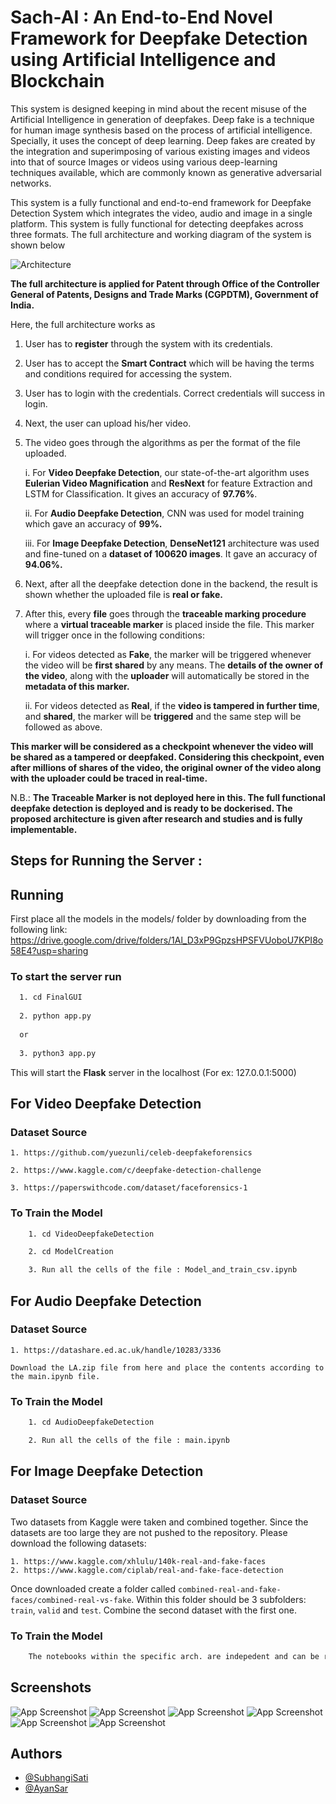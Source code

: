 
# **Sach-AI** : An End-to-End Novel Framework for Deepfake Detection using Artificial Intelligence and Blockchain

This system is designed keeping in mind about the recent misuse of the Artificial Intelligence in generation of deepfakes. Deep fake is a technique for human image synthesis based on the process of artificial intelligence. Specially, it uses the concept of deep learning. Deep fakes are created by the integration and superimposing of various existing images and videos into that of source Images or videos using various deep-learning techniques available, which are commonly known as generative adversarial networks. 

This system is a fully functional and end-to-end framework for Deepfake Detection System which integrates the video, audio and image in a single platform. This system is fully functional for detecting deepfakes across three formats. The full architecture and working diagram of the system is shown below

![Architecture](Final_Architecture.jpg)

**The full architecture is applied for Patent through Office of the Controller General of Patents, Designs and Trade Marks (CGPDTM), Government of India.**

Here, the full architecture works as
 1. User has to **register** through the system with its credentials.
 2. User has to accept the **Smart Contract** which will be having the terms and conditions required for accessing the system.
 3. User has to login with the credentials. Correct credentials will success in login.
 4. Next, the user can upload his/her video.
 5. The video goes through the algorithms as per the format of the file uploaded.
    
    i. For **Video Deepfake Detection**, our state-of-the-art algorithm uses **Eulerian Video Magnification** and **ResNext** for feature Extraction and LSTM for Classification. It gives an accuracy of **97.76%**.
    
    ii. For **Audio Deepfake Detection**, CNN was used for model training which gave an accuracy of **99%.** 
    
    iii. For **Image Deepfake Detection**, **DenseNet121** architecture was used and fine-tuned on a **dataset of 100620 images**. It gave an accuracy of **94.06%.**

6. Next, after all the deepfake detection done in the backend, the result is shown whether the uploaded file is **real or fake.**
7. After this, every **file** goes through the **traceable marking procedure** where a **virtual traceable marker** is placed inside the file. This marker will trigger once in the following conditions:
    
    i. For videos detected as **Fake**, the marker will be triggered whenever the video will be **first shared** by any means. The **details of the owner of the video**, along with the **uploader** will automatically be stored in the **metadata of this marker.**

    ii. For videos detected as **Real**, if the **video is tampered in further time**, and **shared**, the marker will be **triggered** and the same step will be followed as above.

**This marker will be considered as a **checkpoint** whenever the video will be shared as a tampered or deepfaked. Considering this checkpoint, even after millions of shares of the video, the original owner of the video along with the uploader could be traced in real-time.**

N.B.: **The Traceable Marker is not deployed here in this. The full functional deepfake detection is deployed and is ready to be dockerised. The proposed architecture is given after research and studies and is fully implementable.**
## **Steps for Running the Server :** ##


## Running

First place all the models in the models/ folder by downloading from the following link:
https://drive.google.com/drive/folders/1Al_D3xP9GpzsHPSFVUoboU7KPI8o58E4?usp=sharing

### To start the server run

```bash
  1. cd FinalGUI
  
  2. python app.py 
  
  or 
  
  3. python3 app.py
```

This will start the **Flask** server in the localhost (For ex: 127.0.0.1:5000)

## For Video Deepfake Detection

### Dataset Source

    1. https://github.com/yuezunli/celeb-deepfakeforensics

    2. https://www.kaggle.com/c/deepfake-detection-challenge

    3. https://paperswithcode.com/dataset/faceforensics-1

### To Train the Model

```bash
    1. cd VideoDeepfakeDetection

    2. cd ModelCreation

    3. Run all the cells of the file : Model_and_train_csv.ipynb
```

## For Audio Deepfake Detection

### Dataset Source

    1. https://datashare.ed.ac.uk/handle/10283/3336

    Download the LA.zip file from here and place the contents according to the main.ipynb file.

### To Train the Model

```bash
    1. cd AudioDeepfakeDetection

    2. Run all the cells of the file : main.ipynb
``` 

## For Image Deepfake Detection

### Dataset Source

Two datasets from Kaggle were taken and combined together. Since the datasets are too large they are not pushed to the repository. Please download the following datasets:

    1. https://www.kaggle.com/xhlulu/140k-real-and-fake-faces
    2. https://www.kaggle.com/ciplab/real-and-fake-face-detection

Once downloaded create a folder called `combined-real-and-fake-faces/combined-real-vs-fake`. Within this folder should be 3 subfolders: `train`, `valid` and `test`. Combine the second dataset with the first one.

### To Train the Model

```bash
    The notebooks within the specific arch. are indepedent and can be run parallely. Each of these notebooks will save the `.h5` models. Place all the saved models in the folder called `models`. 
```
## Screenshots

![App Screenshot](/Common%20GUI/screenshots/1.jpg)
![App Screenshot](Common%20GUI/screenshots/2.jpg)
![App Screenshot](Common%20GUI/screenshots/3.jpg)
![App Screenshot](Common%20GUI/screenshots/4.jpg)
![App Screenshot](Common%20GUI/screenshots/5.jpg)
![App Screenshot](Common%20GUI/screenshots/6.jpg)


## Authors

- [@SubhangiSati]([https://www.github.com/purvikajoshi01](https://github.com/SubhangiSati))
- [@AyanSar](https://github.com/Ayan-Sar)

